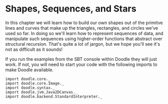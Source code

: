 # Shapes, Sequences, and Stars

In this chapter we will learn how to build our own shapes out of the primitve lines and curves that make up the triangles, rectangles, and circles we've used so far. In doing so we'll learn how to represent sequences of data, and manipulate such sequences using higher-order functions that abstract over structural recursion. That's quite a lot of jargon, but we hope you'll see it's not as difficult as it sounds!

<div class="callout callout-info">
If you run the examples from the SBT console within Doodle they will just work. If not, you will need to start your code with the following imports to make Doodle available.

```tut:silent
import doodle.core._
import doodle.core.Image._
import doodle.syntax._
import doodle.jvm.Java2DCanvas._
import doodle.backend.StandardInterpreter._
```
</div>
